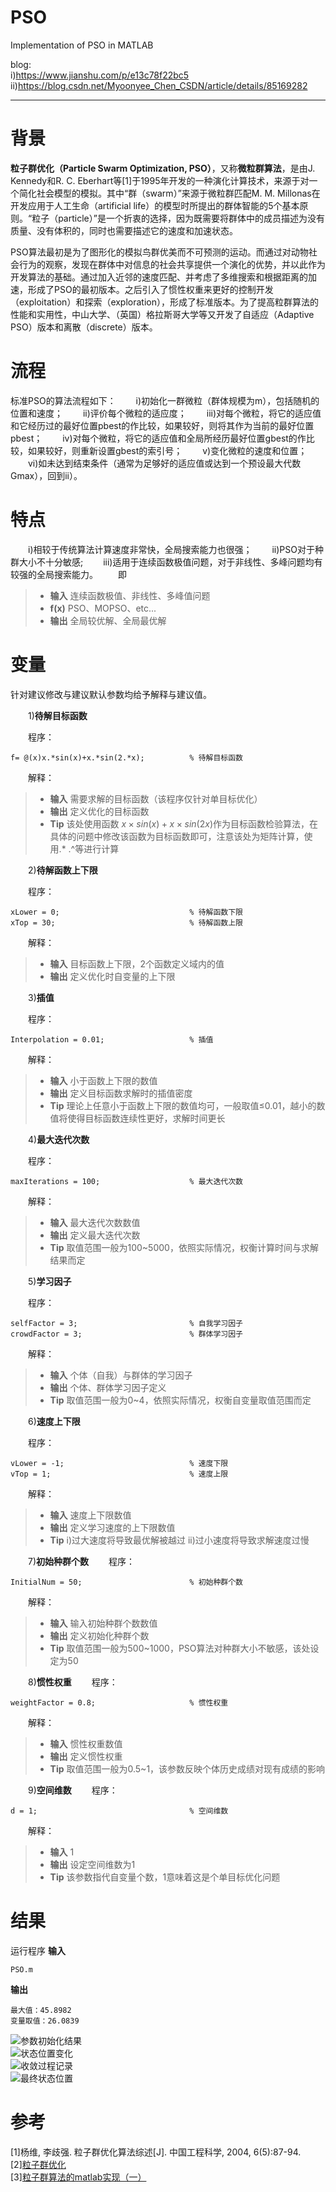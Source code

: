 # PSO
Implementation of PSO in MATLAB   

blog:  
i)https://www.jianshu.com/p/e13c78f22bc5  
ii)https://blog.csdn.net/Myoonyee_Chen_CSDN/article/details/85169282  

---

# 背景
**粒子群优化（Particle Swarm Optimization, PSO）**，又称**微粒群算法**，是由J. Kennedy和R. C. Eberhart等[1]于1995年开发的一种演化计算技术，来源于对一个简化社会模型的模拟。其中“群（swarm）”来源于微粒群匹配M. M. Millonas在开发应用于人工生命（artificial life）的模型时所提出的群体智能的5个基本原则。“粒子（particle）”是一个折衷的选择，因为既需要将群体中的成员描述为没有质量、没有体积的，同时也需要描述它的速度和加速状态。

PSO算法最初是为了图形化的模拟鸟群优美而不可预测的运动。而通过对动物社会行为的观察，发现在群体中对信息的社会共享提供一个演化的优势，并以此作为开发算法的基础。通过加入近邻的速度匹配、并考虑了多维搜索和根据距离的加速，形成了PSO的最初版本。之后引入了惯性权重来更好的控制开发（exploitation）和探索（exploration），形成了标准版本。为了提高粒群算法的性能和实用性，中山大学、（英国）格拉斯哥大学等又开发了自适应（Adaptive PSO）版本和离散（discrete）版本。
# 流程
标准PSO的算法流程如下：
&emsp;&emsp;i)初始化一群微粒（群体规模为m），包括随机的位置和速度；
&emsp;&emsp;ii)评价每个微粒的适应度；
&emsp;&emsp;iii)对每个微粒，将它的适应值和它经历过的最好位置pbest的作比较，如果较好，则将其作为当前的最好位置pbest；
&emsp;&emsp;iv)对每个微粒，将它的适应值和全局所经历最好位置gbest的作比较，如果较好，则重新设置gbest的索引号；
&emsp;&emsp;v)变化微粒的速度和位置；
&emsp;&emsp;vi)如未达到结束条件（通常为足够好的适应值或达到一个预设最大代数Gmax），回到ii）。
# 特点
&emsp;&emsp;i)相较于传统算法计算速度非常快，全局搜索能力也很强；
&emsp;&emsp;ii)PSO对于种群大小不十分敏感;
&emsp;&emsp;iii)适用于连续函数极值问题，对于非线性、多峰问题均有较强的全局搜索能力。
&emsp;&emsp;即
> * **输入**
> 连续函数极值、非线性、多峰值问题
> * **f(x)**
> PSO、MOPSO、etc...
> * **输出**
> 全局较优解、全局最优解

# 变量
针对建议修改与建议默认参数均给予解释与建议值。

&emsp;&emsp;1)**待解目标函数**  

&emsp;&emsp;程序：
```
f= @(x)x.*sin(x)+x.*sin(2.*x);          % 待解目标函数
```
&emsp;&emsp;解释：
> * **输入**
> 需要求解的目标函数（该程序仅针对单目标优化）
> * **输出**
> 定义优化的目标函数
> * **Tip**
> 该处使用函数 $x\times sin(x)+x\times sin(2x)$作为目标函数检验算法，在具体的问题中修改该函数为目标函数即可，注意该处为矩阵计算，使用.* .^等进行计算

&emsp;&emsp;2)**待解函数上下限**  

&emsp;&emsp;程序：
```
xLower = 0;                             % 待解函数下限
xTop = 30;                              % 待解函数上限
```
&emsp;&emsp;解释：
> * **输入**
> 目标函数上下限，2个函数定义域内的值
> * **输出**
> 定义优化时自变量的上下限

&emsp;&emsp;3)**插值**  

&emsp;&emsp;程序：
```
Interpolation = 0.01;                   % 插值
```
&emsp;&emsp;解释：
> * **输入**
> 小于函数上下限的数值
> * **输出**
> 定义目标函数求解时的插值密度
> * **Tip**
> 理论上任意小于函数上下限的数值均可，一般取值≤0.01，越小的数值将使得目标函数连续性更好，求解时间更长

&emsp;&emsp;4)**最大迭代次数**  

&emsp;&emsp;程序：
```
maxIterations = 100;                    % 最大迭代次数 
```
&emsp;&emsp;解释：
> * **输入**
> 最大迭代次数数值
> * **输出**
> 定义最大迭代次数
> * **Tip**
> 取值范围一般为100~5000，依照实际情况，权衡计算时间与求解结果而定

&emsp;&emsp;5)**学习因子**  

&emsp;&emsp;程序：
```
selfFactor = 3;                         % 自我学习因子
crowdFactor = 3;                        % 群体学习因子 
```
&emsp;&emsp;解释：
> * **输入**
> 个体（自我）与群体的学习因子
> * **输出**
> 个体、群体学习因子定义
> * **Tip**
> 取值范围一般为0~4，依照实际情况，权衡自变量取值范围而定

&emsp;&emsp;6)**速度上下限**  

&emsp;&emsp;程序：
```
vLower = -1;                            % 速度下限
vTop = 1;                               % 速度上限
```
&emsp;&emsp;解释：
> * **输入**
> 速度上下限数值
> * **输出**
> 定义学习速度的上下限数值
> * **Tip**
> i)过大速度将导致最优解被越过
ii)过小速度将导致求解速度过慢

&emsp;&emsp;7)**初始种群个数**
&emsp;&emsp;程序：
```
InitialNum = 50;                        % 初始种群个数
```
&emsp;&emsp;解释：

> * **输入**
> 输入初始种群个数数值
> * **输出**
> 定义初始化种群个数
> * **Tip**
> 取值范围一般为500~1000，PSO算法对种群大小不敏感，该处设定为50

&emsp;&emsp;8)**惯性权重**
&emsp;&emsp;程序：
```
weightFactor = 0.8;                     % 惯性权重
```
&emsp;&emsp;解释：
> * **输入**
> 惯性权重数值
> * **输出**
> 定义惯性权重
> * **Tip**
> 取值范围一般为0.5~1，该参数反映个体历史成绩对现有成绩的影响

&emsp;&emsp;9)**空间维数**
&emsp;&emsp;程序：
```
d = 1;                                  % 空间维数
```
&emsp;&emsp;解释：
> * **输入**
> 1
> * **输出**
> 设定空间维数为1
> * **Tip**
> 该参数指代自变量个数，1意味着这是个单目标优化问题

# 结果
运行程序
**输入**
```
PSO.m
```
**输出**
```
最大值：45.8982
变量取值：26.0839
```
![参数初始化结果](https://upload-images.jianshu.io/upload_images/15178919-0f9220f7506cbfc4.png?imageMogr2/auto-orient/strip%7CimageView2/2/w/1240)  
![状态位置变化](https://upload-images.jianshu.io/upload_images/15178919-29d041b6d037b366.png?imageMogr2/auto-orient/strip%7CimageView2/2/w/1240)  
![收敛过程记录](https://upload-images.jianshu.io/upload_images/15178919-ffdb087028ac6500.png?imageMogr2/auto-orient/strip%7CimageView2/2/w/1240)  
![最终状态位置](https://upload-images.jianshu.io/upload_images/15178919-cda5833b3b2f9ff3.png?imageMogr2/auto-orient/strip%7CimageView2/2/w/1240)  

# 参考
[1]杨维, 李歧强. 粒子群优化算法综述[J]. 中国工程科学, 2004, 6(5):87-94.  
[2][粒子群优化](https://zh.wikipedia.org/wiki/%E7%B2%92%E5%AD%90%E7%BE%A4%E4%BC%98%E5%8C%96)  
[3][粒子群算法的matlab实现（一）](https://blog.csdn.net/nightmare_dimple/article/details/74331679)




